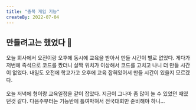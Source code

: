 ```yaml
---
title: "충북 게임 기능"
createBy: 2022-07-04
---
```



## 만들려고는 했었다 🎪
오늘 회사에서 오전이랑 오후에 동시에 교육을 받아서 만들 시간이 별로 없었다. 게다가 저번에 즉석으로 코드를 짰더니 살짝 위치가 이상해서 코드를 고치고 나니 더 만들 시간이 없었다. 내일도 오전에 학교가고 오후에 교육 잡혀있어서 만들 시간이 있을지 모르겠다.
<br>
<br>
오늘 저녁에 형이랑 교육일정을 같이 잡았다. 지금이 그나마 좀 많이 놀 수 있었던 때였던것 같다. 다음주부터는 기능반에 틀여박혀서 전국대회만 준비해야 하니...




